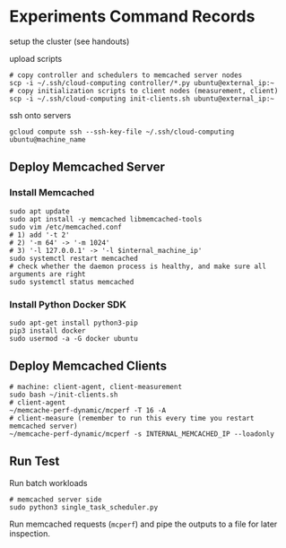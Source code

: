 # Experiments Command Records

setup the cluster (see handouts)

upload scripts

```shell
# copy controller and schedulers to memcached server nodes
scp -i ~/.ssh/cloud-computing controller/*.py ubuntu@external_ip:~
# copy initialization scripts to client nodes (measurement, client)
scp -i ~/.ssh/cloud-computing init-clients.sh ubuntu@external_ip:~
```

ssh onto servers

```shell
gcloud compute ssh --ssh-key-file ~/.ssh/cloud-computing ubuntu@machine_name
```

## Deploy Memcached Server

### Install Memcached

```shell
sudo apt update
sudo apt install -y memcached libmemcached-tools
sudo vim /etc/memcached.conf
# 1) add '-t 2'
# 2) '-m 64' -> '-m 1024'
# 3) '-l 127.0.0.1' -> '-l $internal_machine_ip'
sudo systemctl restart memcached
# check whether the daemon process is healthy, and make sure all arguments are right
sudo systemctl status memcached
```

### Install Python Docker SDK

```shell
sudo apt-get install python3-pip
pip3 install docker
sudo usermod -a -G docker ubuntu
```

## Deploy Memcached Clients

```shell
# machine: client-agent, client-measurement
sudo bash ~/init-clients.sh
# client-agent
~/memcache-perf-dynamic/mcperf -T 16 -A
# client-measure (remember to run this every time you restart memcached server)
~/memcache-perf-dynamic/mcperf -s INTERNAL_MEMCACHED_IP --loadonly
```

## Run Test

Run batch workloads

```shell
# memcached server side
sudo python3 single_task_scheduler.py
```

Run memcached requests (`mcperf`) and pipe the outputs to a file for later inspection.

